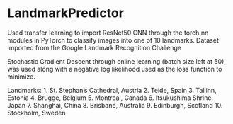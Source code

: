 # LandmarkPredictor
Used transfer learning to import ResNet50 CNN through the torch.nn modules in PyTorch to classify images into one of 10 landmarks. Dataset imported from the Google Landmark Recognition Challenge

Stochastic Gradient Descent through online learning (batch size left at 50), was used along with a negative log likelihood used as the loss function to minimize. 

Landmarks: 
    1. St. Stephan’s Cathedral, Austria
    2. Teide, Spain
    3. Tallinn, Estonia
    4. Brugge, Belgium
    5. Montreal, Canada
    6. Itsukushima Shrine, Japan
    7. Shanghai, China
    8. Brisbane, Australia
    9. Edinburgh, Scotland
    10. Stockholm, Sweden
 
